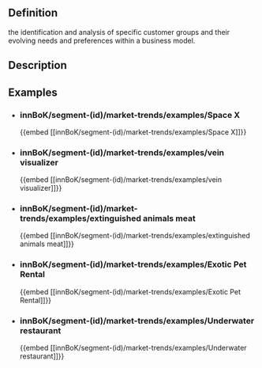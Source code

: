 
## Definition
the identification and analysis of specific customer groups and their evolving needs and preferences within a business model.
## Description
## Examples
- ### innBoK/segment-(id)/market-trends/examples/Space X
	{{embed [[innBoK/segment-(id)/market-trends/examples/Space X]]}}
- ### innBoK/segment-(id)/market-trends/examples/vein visualizer
	{{embed [[innBoK/segment-(id)/market-trends/examples/vein visualizer]]}}
- ### innBoK/segment-(id)/market-trends/examples/extinguished animals meat
	{{embed [[innBoK/segment-(id)/market-trends/examples/extinguished animals meat]]}}
- ### innBoK/segment-(id)/market-trends/examples/Exotic Pet Rental
	{{embed [[innBoK/segment-(id)/market-trends/examples/Exotic Pet Rental]]}}
- ### innBoK/segment-(id)/market-trends/examples/Underwater restaurant
	{{embed [[innBoK/segment-(id)/market-trends/examples/Underwater restaurant]]}}












